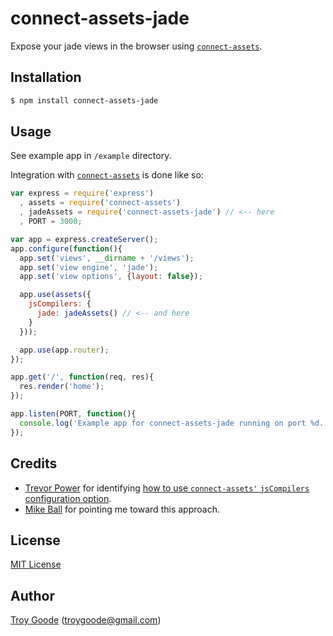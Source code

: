 # connect-assets-jade

Expose your jade views in the browser using [`connect-assets`](https://github.com/TrevorBurnham/connect-assets/).

## Installation

```bash
$ npm install connect-assets-jade
```

## Usage

See example app in `/example` directory.

Integration with [`connect-assets`](https://github.com/TrevorBurnham/connect-assets/) is done like so:

```javascript
var express = require('express')
  , assets = require('connect-assets')
  , jadeAssets = require('connect-assets-jade') // <-- here
  , PORT = 3000;

var app = express.createServer();
app.configure(function(){
  app.set('views', __dirname + '/views');
  app.set('view engine', 'jade');
  app.set('view options', {layout: false});

  app.use(assets({
    jsCompilers: {
      jade: jadeAssets() // <-- and here
    }
  }));

  app.use(app.router);
});

app.get('/', function(req, res){
  res.render('home');
});

app.listen(PORT, function(){
  console.log('Example app for connect-assets-jade running on port %d.', PORT);
});
```

## Credits

* [Trevor Power](http://trevorpower.com/) for identifying [how to use `connect-assets'` `jsCompilers` configuration option](http://trevorpower.com/blog/server-side-compiling-of-jade-templates-with-connect-assets).
* [Mike Ball](https://twitter.com/onkis) for pointing me toward this approach.

## License

[MIT License](http://www.opensource.org/licenses/mit-license.php)

## Author

[Troy Goode](https://github.com/TroyGoode) ([troygoode@gmail.com](mailto:troygoode@gmail.com))
